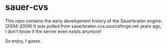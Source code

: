 sauer-cvs
=========

This repo contains the early development history of the Sauerbraten engine. (2004-2009)
It was pulled from sauerbraten.cvs.sourceforge.net years ago, I don't know if the server even exists anymore!

So enjoy, I guess.
